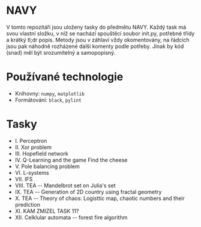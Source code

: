 # NAVY
V tomto repozitáři jsou uloženy tasky do předmětu NAVY. Každý task má svou vlastní složku, v níž se nachází spouštěcí
soubor init.py, potřebné třídy a krátký tl;dr popis. Metody jsou v záhlaví vždy okomentovány, na řádcích jsou pak
náhodně rozházené další komenty podle potřeby. Jinak by kód (snad) měl být srozumitelný a samopopisný.

# Používané technologie
- Knihovny: `numpy`, `matplotlib`
- Formátování: `black`, `pylint`

# Tasky
- I. Perceptron
- II. Xor problem
- III. Hopefield network
- IV. Q-Learning and the game Find the cheese
- V. Pole balancing problem
- VI. L-systems
- VII. IFS
- VIII. TEA -- Mandelbrot set on Julia's set
- IX. TEA -- Generation of 2D country using fractal geometry
- X. TEA -- Theory of chaos: Logisttic map, chaotic numbers and their prediction
- XI. KAM ZMIZEL TASK 11?
- XII. Celklular automata -- forest fire algorithm